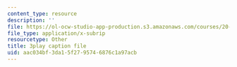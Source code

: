 ```yaml
---
content_type: resource
description: ''
file: https://ol-ocw-studio-app-production.s3.amazonaws.com/courses/20-219-becoming-the-next-bill-nye-writing-and-hosting-the-educational-show-january-iap-2015/aac034bf3da15f2795746876c1a97acb_qkkI9Z9tKvo.vtt
file_type: application/x-subrip
resourcetype: Other
title: 3play caption file
uid: aac034bf-3da1-5f27-9574-6876c1a97acb
---
```

